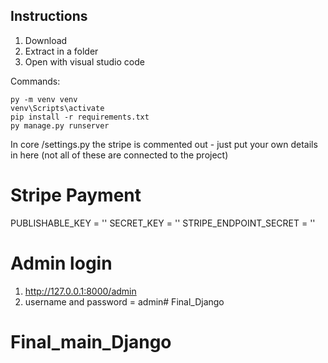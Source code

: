 

## Instructions

1. Download
2. Extract in a folder
3. Open with visual studio code

Commands:

    py -m venv venv
    venv\Scripts\activate
    pip install -r requirements.txt
    py manage.py runserver


In core /settings.py the stripe is commented out - just put your own details in here (not all of these are connected to the project)

# Stripe Payment
PUBLISHABLE_KEY = ''
SECRET_KEY = ''
STRIPE_ENDPOINT_SECRET = ''

# Admin login
1. http://127.0.0.1:8000/admin
2. username and password = admin# Final_Django
# Final_main_Django
